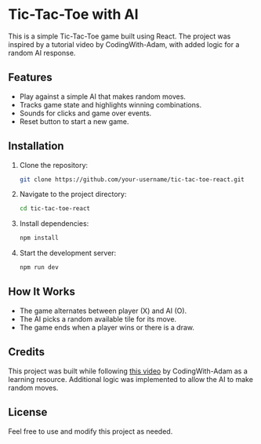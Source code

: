 # Tic-Tac-Toe with AI

This is a simple Tic-Tac-Toe game built using React. The project was inspired by a tutorial video by CodingWith-Adam, with added logic for a random AI response.

## Features
- Play against a simple AI that makes random moves.
- Tracks game state and highlights winning combinations.
- Sounds for clicks and game over events.
- Reset button to start a new game.

## Installation
1. Clone the repository:
   ```sh
   git clone https://github.com/your-username/tic-tac-toe-react.git
   ```
2. Navigate to the project directory:
   ```sh
   cd tic-tac-toe-react
   ```
3. Install dependencies:
   ```sh
   npm install
   ```
4. Start the development server:
   ```sh
   npm run dev
   ```

## How It Works
- The game alternates between player (X) and AI (O).
- The AI picks a random available tile for its move.
- The game ends when a player wins or there is a draw.

## Credits
This project was built while following [this video](https://github.com/CodingWith-Adam/tic-tac-toe-react) by CodingWith-Adam as a learning resource. Additional logic was implemented to allow the AI to make random moves.

## License
Feel free to use and modify this project as needed.

   
